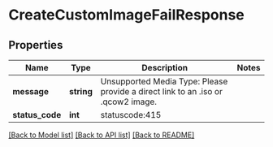 # CreateCustomImageFailResponse

## Properties
Name | Type | Description | Notes
------------ | ------------- | ------------- | -------------
**message** | **string** | Unsupported Media Type: Please provide a direct link to an .iso or .qcow2 image. | 
**status_code** | **int** | statuscode:415 | 

[[Back to Model list]](../../README.md#documentation-for-models) [[Back to API list]](../../README.md#documentation-for-api-endpoints) [[Back to README]](../../README.md)

